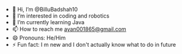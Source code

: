 - 👋 Hi, I’m @BilluBadshah10
- 👀 I’m interested in coding and robotics
- 🌱 I’m currently learning Java
- 📫 How to reach me ayan001865@gmail.com
- 😄 Pronouns: He/Him
- ⚡ Fun fact: I m new and I don't actually know what to do in future

<!---
BilluBadshah10/BilluBadshah10 is a ✨ special ✨ repository because its `README.md` (this file) appears on your GitHub profile.
You can click the Preview link to take a look at your changes.
--->
